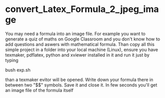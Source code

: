# convert_Latex_Formula_2_jpeg_image
You may need a formula into an image file. For example you want to generate 
a quiz of maths on Google Classroom and you don't know how to add questions 
and aswers with mathematical formula.
Than copy all this simple project in a folder into your local machine (Linux), 
ensure you have texmaker, pdflatex, python and xviewer installed in it and
run it just by typing

bush exp.sh

than a texmaker evitor will be opened. Write down your formula there in between two
"$$" symbols. Save it and close it. In few seconds you'll get an image file of the 
formula itself

